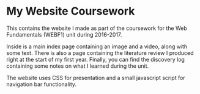 # My Website Coursework

This contains the website I made as part of the coursework for the Web Fundamentals (WEBF1) unit during 2016-2017.

Inside is a main index page containing an image and a video, along with some text. There is also a page containing the literature review I produced right at the start of my first year. Finally, you can find the discovery log containing some notes on what I learned during the unit.

The website uses CSS for presentation and a small javascript script for navigation bar functionality.
